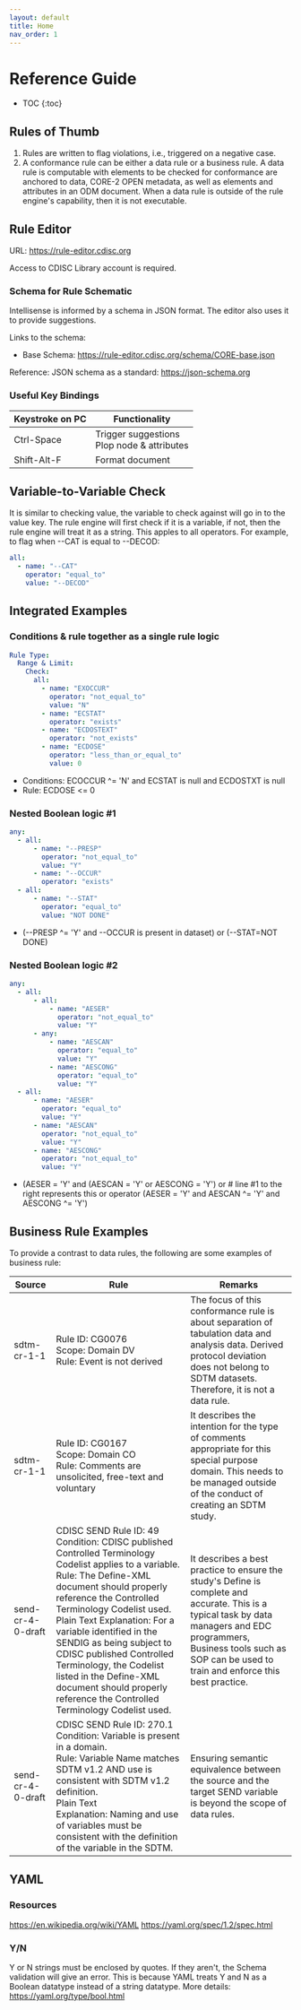 ```yaml
---
layout: default
title: Home
nav_order: 1
---
```


# Reference Guide

- TOC
  {:toc}

## Rules of Thumb

1. Rules are written to flag violations, i.e., triggered on a negative case.
1. A conformance rule can be either a data rule or a business rule. A data rule is computable with elements to be checked for conformance are anchored to data, CORE-2 OPEN metadata, as well as elements and attributes in an ODM document. When a data rule is outside of the rule engine's capability, then it is not executable.

## Rule Editor

URL: https://rule-editor.cdisc.org

Access to CDISC Library account is required.

### Schema for Rule Schematic

Intellisense is informed by a schema in JSON format. The editor also uses it to provide suggestions.

Links to the schema:

- Base Schema: https://rule-editor.cdisc.org/schema/CORE-base.json

Reference: JSON schema as a standard: https://json-schema.org

### Useful Key Bindings

| Keystroke on PC | Functionality                                       |
| --------------- | --------------------------------------------------- |
| Ctrl-Space      | Trigger suggestions<br/>Plop node & attributes<br/> |
| Shift-Alt-F     | Format document                                     |

## Variable-to-Variable Check

It is similar to checking value, the variable to check against will go in to the value key. The rule engine will first check if it is a variable, if not, then the rule engine will treat it as a string. This apples to all operators. For example, to flag when --CAT is equal to --DECOD:

```yaml
all:
  - name: "--CAT"
    operator: "equal_to"
    value: "--DECOD"
```

## Integrated Examples

### Conditions & rule together as a single rule logic

```yaml
Rule Type:
  Range & Limit:
    Check:
      all:
        - name: "EXOCCUR"
          operator: "not_equal_to"
          value: "N"
        - name: "ECSTAT"
          operator: "exists"
        - name: "ECDOSTEXT"
          operator: "not_exists"
        - name: "ECDOSE"
          operator: "less_than_or_equal_to"
          value: 0
```

- Conditions: ECOCCUR ^= 'N' and ECSTAT is null and ECDOSTXT is null
- Rule: ECDOSE <= 0

### Nested Boolean logic #1

```yaml
any:
  - all:
      - name: "--PRESP"
        operator: "not_equal_to"
        value: "Y"
      - name: "--OCCUR"
        operator: "exists"
  - all:
      - name: "--STAT"
        operator: "equal_to"
        value: "NOT DONE"
```

- (--PRESP ^= 'Y' and --OCCUR is present in dataset) or (--STAT=NOT DONE)

### Nested Boolean logic #2

```yaml
any:
  - all:
      - all:
          - name: "AESER"
            operator: "not_equal_to"
            value: "Y"
      - any:
          - name: "AESCAN"
            operator: "equal_to"
            value: "Y"
          - name: "AESCONG"
            operator: "equal_to"
            value: "Y"
  - all:
      - name: "AESER"
        operator: "equal_to"
        value: "Y"
      - name: "AESCAN"
        operator: "not_equal_to"
        value: "Y"
      - name: "AESCONG"
        operator: "not_equal_to"
        value: "Y"
```

- (AESER = 'Y' and (AESCAN = 'Y' or AESCONG = 'Y')
  or # line #1 to the right represents this or operator
  (AESER = 'Y' and AESCAN ^= 'Y' and AESCONG ^= 'Y')

## Business Rule Examples

To provide a contrast to data rules, the following are some examples of business rule:

| Source            | Rule                                                                                                                                                                                                                                                                                                                                                                                                                                                                    | Remarks                                                                                                                                                                                                                          |
| ----------------- | ----------------------------------------------------------------------------------------------------------------------------------------------------------------------------------------------------------------------------------------------------------------------------------------------------------------------------------------------------------------------------------------------------------------------------------------------------------------------- | -------------------------------------------------------------------------------------------------------------------------------------------------------------------------------------------------------------------------------- |
| sdtm-cr-1-1       | Rule ID: CG0076<br/>Scope: Domain DV<br/>Rule: Event is not derived                                                                                                                                                                                                                                                                                                                                                                                                     | The focus of this conformance rule is about separation of tabulation data and analysis data. Derived protocol deviation does not belong to SDTM datasets.  Therefore, it is not a data rule.                                     |
| sdtm-cr-1-1       | Rule ID: CG0167<br/>Scope: Domain CO<br/>Rule: Comments are unsolicited, free-text and voluntary                                                                                                                                                                                                                                                                                                                                                                        | It describes the intention for the type of comments appropriate for this special purpose domain. This needs to be managed outside of the conduct of creating an SDTM study.                                                      |
| send-cr-4-0-draft | CDISC SEND Rule ID: 49<br/>Condition: CDISC published Controlled Terminology Codelist applies to a variable.<br/>Rule: The Define-XML document should properly reference the Controlled Terminology Codelist used. <br/> Plain Text Explanation: For a variable identified in the SENDIG as being subject to CDISC published Controlled Terminology, the Codelist listed in the Define-XML document should properly reference the Controlled Terminology Codelist used. | It describes a best practice to ensure the study's Define is complete and accurate. This is a typical task by data managers and EDC programmers, Business tools such as SOP can be used to train and enforce this best practice. |
| send-cr-4-0-draft | CDISC SEND Rule ID: 270.1<br/>Condition: Variable is present in a domain.<br/>Rule: Variable Name matches SDTM v1.2 AND use is consistent with SDTM v1.2 definition.<br/>Plain Text Explanation: Naming and use of variables must be consistent with the definition of the variable in the SDTM.                                                                                                                                                                        | Ensuring semantic equivalence between the source and the target SEND variable is beyond the scope of data rules.                                                                                                                 |

## YAML

### Resources

https://en.wikipedia.org/wiki/YAML
https://yaml.org/spec/1.2/spec.html

### Y/N

Y or N strings must be enclosed by quotes. If they aren't, the Schema validation will give an error. This is because YAML treats Y and N as a Boolean datatype instead of a string datatype. More details: https://yaml.org/type/bool.html
